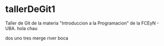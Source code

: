 
# tallerDeGit1

Taller de Git de la materia "Introduccion a la Programacion" de la FCEyN - UBA.
hola
chau


dos
uno
tres
merge
river
boca
